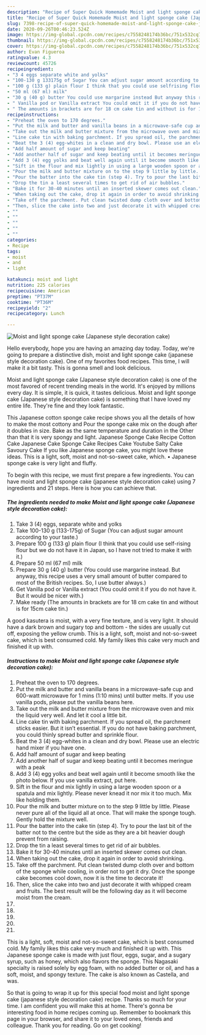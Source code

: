 ```yaml
---
description: "Recipe of Super Quick Homemade Moist and light sponge cake (Japanese style decoration cake)"
title: "Recipe of Super Quick Homemade Moist and light sponge cake (Japanese style decoration cake)"
slug: 7398-recipe-of-super-quick-homemade-moist-and-light-sponge-cake-japanese-style-decoration-cake
date: 2020-09-26T00:46:23.524Z
image: https://img-global.cpcdn.com/recipes/c7558248174b36bc/751x532cq70/moist-and-light-sponge-cake-japanese-style-decoration-cake-recipe-main-photo.jpg
thumbnail: https://img-global.cpcdn.com/recipes/c7558248174b36bc/751x532cq70/moist-and-light-sponge-cake-japanese-style-decoration-cake-recipe-main-photo.jpg
cover: https://img-global.cpcdn.com/recipes/c7558248174b36bc/751x532cq70/moist-and-light-sponge-cake-japanese-style-decoration-cake-recipe-main-photo.jpg
author: Evan Figueroa
ratingvalue: 4.3
reviewcount: 45726
recipeingredient:
- "3 4 eggs separate white and yolks"
- "100-130 g 133175g of Sugar You can adjust sugar amount according to your taste"
- "100 g (133 g) plain flour I think that you could use selfrising flour but we do not have it in Japan so I have not tried to make it with it"
- "50 ml (67 ml) milk"
- "30 g (40 g) butter You could use margarine instead But anyway this recipe uses a very small amount of butter compared to most of the British recipes So I use butter always"
- " Vanilla pod or Vanilla extract You could omit it if you do not have it But it would be nicer with"
- " The amounts in brackets are for 18 cm cake tin and without is for 15cm cake tin"
recipeinstructions:
- "Preheat the oven to 170 degrees."
- "Put the milk and butter and vanilla beans in a microwave-safe cup and 600-watt microwave for 1 mins (1:10 mins) until butter melts. If you use vanilla pods, please put the vanilla beans here."
- "Take out the milk and butter mixture from the microwave oven and mix the liquid very well. And let it cool a little bit."
- "Line cake tin with baking parchment. If you spread oil, the parchment sticks easier. But it isn’t essential. If you do not have baking parchment, you could thinly spread butter and sprinkle flour."
- "Beat the 3 (4) egg-whites in a clean and dry bowl. Please use an electric hand mixer if you have one."
- "Add half amount of sugar and keep beating"
- "Add another half of sugar and keep beating until it becomes meringue with a peak"
- "Add 3 (4) egg yolks and beat well again until it become smooth like the photo below. If you use vanilla extract, put here."
- "Sift in the flour and mix lightly in using a large wooden spoon or a spatula and mix lightly. Please never knead it nor mix it too much. Mix like holding them."
- "Pour the milk and butter mixture on to the step 9 little by little. Please never pure all of the liquid all at once. That will make the sponge tough. Gently hold the mixture well."
- "Pour the batter into the cake tin (step 4). Try to pour the last bit of the batter not to the centre but the side as they are a bit heavier dough prevent from raising."
- "Drop the tin a least several times to get rid of air bubbles."
- "Bake it for 30-40 minutes until an inserted skewer comes out clean."
- "When taking out the cake, drop it again in order to avoid shrinking."
- "Take off the parchment. Put clean twisted dump cloth over and bottom of the sponge while cooling, in order not to get it dry. Once the sponge cake becomes cool down, now it is the time to decorate it!"
- "Then, slice the cake into two and just decorate it with whipped cream and fruits. The best result will be the following day as it will become moist from the cream."
- ""
- ""
- ""
- ""
- ""
categories:
- Recipe
tags:
- moist
- and
- light

katakunci: moist and light 
nutrition: 225 calories
recipecuisine: American
preptime: "PT37M"
cooktime: "PT36M"
recipeyield: "2"
recipecategory: Lunch

---
```



![Moist and light sponge cake (Japanese style decoration cake)](https://img-global.cpcdn.com/recipes/c7558248174b36bc/751x532cq70/moist-and-light-sponge-cake-japanese-style-decoration-cake-recipe-main-photo.jpg)

Hello everybody, hope you are having an amazing day today. Today, we're going to prepare a distinctive dish, moist and light sponge cake (japanese style decoration cake). One of my favorites food recipes. This time, I will make it a bit tasty. This is gonna smell and look delicious.

Moist and light sponge cake (Japanese style decoration cake) is one of the most favored of recent trending meals in the world. It's enjoyed by millions every day. It is simple, it is quick, it tastes delicious. Moist and light sponge cake (Japanese style decoration cake) is something that I have loved my entire life. They're fine and they look fantastic.

This Japanese cotton sponge cake recipe shows you all the details of how to make the most cottony and Pour the sponge cake mix on the dough after it doubles in size. Bake as the same temperature and duration in the Other than that it is very spongy and light. Japanese Sponge Cake Recipe Cotton Cake Japanese Cake Sponge Cake Recipes Cake Youtube Salty Cake Savoury Cake If you like Japanese sponge cake, you might love these ideas. This is a light, soft, moist and not-so-sweet cake, which. • Japanese sponge cake is very light and fluffy.


To begin with this recipe, we must first prepare a few ingredients. You can have moist and light sponge cake (japanese style decoration cake) using 7 ingredients and 21 steps. Here is how you can achieve that.

<!--inarticleads1-->

##### The ingredients needed to make Moist and light sponge cake (Japanese style decoration cake):

1. Take 3 (4) eggs, separate white and yolks
1. Take 100-130 g (133-175g) of Sugar (You can adjust sugar amount according to your taste.)
1. Prepare 100 g (133 g) plain flour (I think that you could use self-rising flour but we do not have it in Japan, so I have not tried to make it with it.)
1. Prepare 50 ml (67 ml) milk
1. Prepare 30 g (40 g) butter (You could use margarine instead. But anyway, this recipe uses a very small amount of butter compared to most of the British recipes. So, I use butter always.)
1. Get  Vanilla pod or Vanilla extract (You could omit it if you do not have it. But it would be nicer with.)
1. Make ready  (The amounts in brackets are for 18 cm cake tin and without is for 15cm cake tin.)


A good kasutera is moist, with a very fine texture, and is very light. It should have a dark brown and sugary top and bottom - the sides are usually cut off, exposing the yellow crumb. This is a light, soft, moist and not-so-sweet cake, which is best consumed cold. My family likes this cake very much and finished it up with. 

<!--inarticleads2-->

##### Instructions to make Moist and light sponge cake (Japanese style decoration cake):

1. Preheat the oven to 170 degrees.
1. Put the milk and butter and vanilla beans in a microwave-safe cup and 600-watt microwave for 1 mins (1:10 mins) until butter melts. If you use vanilla pods, please put the vanilla beans here.
1. Take out the milk and butter mixture from the microwave oven and mix the liquid very well. And let it cool a little bit.
1. Line cake tin with baking parchment. If you spread oil, the parchment sticks easier. But it isn’t essential. If you do not have baking parchment, you could thinly spread butter and sprinkle flour.
1. Beat the 3 (4) egg-whites in a clean and dry bowl. Please use an electric hand mixer if you have one.
1. Add half amount of sugar and keep beating
1. Add another half of sugar and keep beating until it becomes meringue with a peak
1. Add 3 (4) egg yolks and beat well again until it become smooth like the photo below. If you use vanilla extract, put here.
1. Sift in the flour and mix lightly in using a large wooden spoon or a spatula and mix lightly. Please never knead it nor mix it too much. Mix like holding them.
1. Pour the milk and butter mixture on to the step 9 little by little. Please never pure all of the liquid all at once. That will make the sponge tough. Gently hold the mixture well.
1. Pour the batter into the cake tin (step 4). Try to pour the last bit of the batter not to the centre but the side as they are a bit heavier dough prevent from raising.
1. Drop the tin a least several times to get rid of air bubbles.
1. Bake it for 30-40 minutes until an inserted skewer comes out clean.
1. When taking out the cake, drop it again in order to avoid shrinking.
1. Take off the parchment. Put clean twisted dump cloth over and bottom of the sponge while cooling, in order not to get it dry. Once the sponge cake becomes cool down, now it is the time to decorate it!
1. Then, slice the cake into two and just decorate it with whipped cream and fruits. The best result will be the following day as it will become moist from the cream.
1. 
1. 
1. 
1. 
1. 


This is a light, soft, moist and not-so-sweet cake, which is best consumed cold. My family likes this cake very much and finished it up with. This Japanese sponge cake is made with just flour, eggs, sugar, and a sugary syrup, such as honey, which also flavors the sponge. This Nagasaki specialty is raised solely by egg foam, with no added butter or oil, and has a soft, moist, and spongy texture. The cake is also known as Castella, and was. 

So that is going to wrap it up for this special food moist and light sponge cake (japanese style decoration cake) recipe. Thanks so much for your time. I am confident you will make this at home. There's gonna be interesting food in home recipes coming up. Remember to bookmark this page in your browser, and share it to your loved ones, friends and colleague. Thank you for reading. Go on get cooking!
